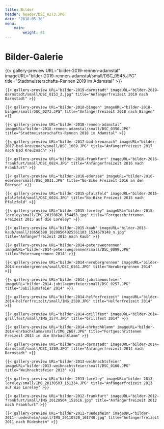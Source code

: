```yaml
---
title: Bilder
header: header/DSC_0273.JPG
date: "2018-05-30"
menu: 
    main:
        weight: 41
---
```


# Bilder-Galerie

<div>
	{{< gallery-preview URL="bilder-2019-rennen-adamstal" imageURL="bilder-2019-rennen-adamstal/small/DSC_0545.JPG" title="Stadtmeisterschafts-Rennen 2019 im Adamstal" >}}

	{{< gallery-preview URL="bilder-2019-darmstadt" imageURL="bilder-2019-darmstadt/small/DSC_0153_2.jpg" title="Anfängerfreizeit 2019 nach Darmstadt" >}}

	{{< gallery-preview URL="bilder-2018-bingen" imageURL="bilder-2018-bingen/small/DSC_0273.JPG" title="Anfängerfreizeit 2018 nach Bingen" >}}

	{{< gallery-preview URL="bilder-2018-rennen-adamstal" imageURL="bilder-2018-rennen-adamstal/small/DSC_0350.JPG" title="Stadtmeisterschafts-Rennen 2018 im Adamstal" >}}

	{{< gallery-preview URL="bilder-2017-bad-kreuznach" imageURL="bilder-2017-bad-kreuznach/small/DSC_1069.JPG" title="Anfängerfreizeit 2017 nach Bad Kreuznach" >}}

	{{< gallery-preview URL="bilder-2016-frankfurt" imageURL="bilder-2016-frankfurt/small/DSC_0824.JPG" title="Anfängerfreizeit 2016 nach Frankfurt" >}}

	{{< gallery-preview URL="bilder-2016-edersee" imageURL="bilder-2016-edersee/small/DSC_0811.JPG" title="No-Bike Freizeit 2016 an den Edersee" >}}

	{{< gallery-preview URL="bilder-2015-pfalzfeld" imageURL="bilder-2015-pfalzfeld/small/DSC_0024.JPG" title="No-Bike Freizeit 2015 nach Pfalzfeld" >}}

	{{< gallery-preview URL="bilder-2015-loreley" imageURL="bilder-2015-loreley/small/IMG_20150620_154453.jpg" title="Fortgeschrittenen Freizeit 2015 auf die Loreley" >}}

	{{< gallery-preview URL="bilder-2015-kaub" imageURL="bilder-2015-kaub/small/10656388_10200564925561103_1534679148_n.jpg" title="Anfängerfreizeit 2015 nach Kaub" >}}

	{{< gallery-preview URL="bilder-2014-peterswegrennen" imageURL="bilder-2014-peterswegrennen/small/DSC_0099.JPG" title="Peterswegrennen 2014" >}}

	{{< gallery-preview URL="bilder-2014-nerobergrennen" imageURL="bilder-2014-nerobergrennen/small/DSC_0561.JPG" title="Nerobergrennen 2014" >}}

	{{< gallery-preview URL="bilder-2014-jubilaeumsfeier" imageURL="bilder-2014-jubilaeumsfeier/small/DSC_0257.JPG" title="Jubiläumsfeier 2014" >}}

	{{< gallery-preview URL="bilder-2014-helferfreizeit" imageURL="bilder-2014-helferfreizeit/small/IMG_2588.JPG" title="Helferfreizeit 2014" >}}

	{{< gallery-preview URL="bilder-2014-grillfest" imageURL="bilder-2014-grillfest/small/IMG_2574.JPG" title="Grillfest 2014" >}}

	{{< gallery-preview URL="bilder-2014-ehrbachklamm" imageURL="bilder-2014-ehrbachklamm/small/IMG_2687.JPG" title="Fortgeschrittenen Freizeit 2014 in die Ehrbachklamm" >}}

	{{< gallery-preview URL="bilder-2014-darmstadt" imageURL="bilder-2014-darmstadt/small/DSC_1309.JPG" title="Anfängerfreizeit 2014 nach Darmstadt" >}}

	{{< gallery-preview URL="bilder-2013-weihnachtsfeier" imageURL="bilder-2013-weihnachtsfeier/small/DSC_0160.JPG" title="Weihnachtsfeier 2013" >}}

	{{< gallery-preview URL="bilder-2013-loreley" imageURL="bilder-2013-loreley/small/IMG_20130503_151334.JPG" title="Anfängerfreizeit 2013 auf die Loreley" >}}

	{{< gallery-preview URL="bilder-2012-frankfurt" imageURL="bilder-2012-frankfurt/small/IMG_20120504_152616.jpg" title="Anfängerfreizeit 2012 nach Frankfurt" >}}

	{{< gallery-preview URL="bilder-2011-ruedesheim" imageURL="bilder-2011-ruedesheim/small/IMG_20110520_161740.jpg" title="Anfängerfreizeit 2011 nach Rüdesheim" >}}
</div>
